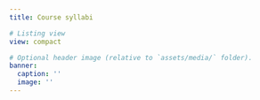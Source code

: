 ```yaml
---
title: Course syllabi

# Listing view
view: compact

# Optional header image (relative to `assets/media/` folder).
banner:
  caption: ''
  image: ''
---
```

